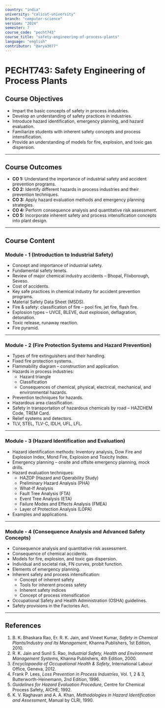 ```yaml
---
country: "india"
university: "calicut-university"
branch: "computer-science"
version: "2024"
semester: 7
course_code: "pecht743"
course_title: "safety-engineering-of-process-plants"
language: "english"
contributor: "@arya3077"
---
```


# PECHT743: Safety Engineering of Process Plants

## Course Objectives
* Impart the basic concepts of safety in process industries.
* Develop an understanding of safety practices in industries.
* Introduce hazard identification, emergency planning, and hazard evaluation.
* Familiarize students with inherent safety concepts and process intensification.
* Provide an understanding of models for fire, explosion, and toxic gas dispersion.

---

## Course Outcomes
* **CO 1:** Understand the importance of industrial safety and accident prevention programs.
* **CO 2:** Identify different hazards in process industries and their prevention techniques.
* **CO 3:** Apply hazard evaluation methods and emergency planning strategies.
* **CO 4:** Perform consequence analysis and quantitative risk assessment.
* **CO 5:** Incorporate inherent safety and process intensification concepts into plant design.

---

## Course Content

### Module - 1 (Introduction to Industrial Safety)
* Concept and importance of industrial safety.
* Fundamental safety tenets.
* Review of major chemical industry accidents – Bhopal, Flixborough, Seveso.
* Cost of accidents.
* Key safe practices in chemical industry for accident prevention programs.
* Material Safety Data Sheet (MSDS).
* Fire & safety: classification of fire – pool fire, jet fire, flash fire.
* Explosion types – UVCE, BLEVE, dust explosion, deflagration, detonation.
* Toxic release, runaway reaction.
* Fire pyramid.

---

### Module - 2 (Fire Protection Systems and Hazard Prevention)
* Types of fire extinguishers and their handling.
* Fixed fire protection systems.
* Flammability diagram – construction and application.
* Hazards in process industries:
  - Hazard triangle
  - Classification
  - Consequences of chemical, physical, electrical, mechanical, and environmental hazards.
* Prevention techniques for hazards.
* Hazardous area classification.
* Safety in transportation of hazardous chemicals by road – HAZCHEM Code, TREM Card.
* Relief systems and detectors.
* TLV, STEL, TLV-C, IDLH, UFL, LFL.

---

### Module - 3 (Hazard Identification and Evaluation)
* Hazard identification methods: Inventory analysis, Dow Fire and Explosion Index, Mond Fire, Explosion and Toxicity Index.
* Emergency planning – onsite and offsite emergency planning, mock drills.
* Hazard evaluation techniques:
  - HAZOP (Hazard and Operability Study)
  - Preliminary Hazard Analysis (PHA)
  - What-If Analysis
  - Fault Tree Analysis (FTA)
  - Event Tree Analysis (ETA)
  - Failure Modes and Effects Analysis (FMEA)
  - Layer of Protection Analysis (LOPA)
* Examples and applications.

---

### Module - 4 (Consequence Analysis and Advanced Safety Concepts)
* Consequence analysis and quantitative risk assessment.
* Consequence of chemical accidents.
* Models for fire, explosion, and toxic gas dispersion.
* Individual and societal risk, FN curves, probit function.
* Elements of emergency planning.
* Inherent safety and process intensification:
  - Concept of inherent safety
  - Tools for inherent process safety
  - Inherent safety indices
  - Concept of process intensification
* Occupational Safety and Health Administration (OSHA) guidelines.
* Safety provisions in the Factories Act.

---

## References
1. B. K. Bhaskara Rao, Er. R. K. Jain, and Vineet Kumar, *Safety in Chemical Plants/Industry and Its Management*, Khanna Publishers, 1st Edition, 2010.  
2. R. K. Jain and Sunil S. Rao, *Industrial Safety, Health and Environment Management Systems*, Khanna Publishers, 4th Edition, 2000.  
3. *Encyclopaedia of Occupational Health & Safety*, International Labour Office, Geneva, 2012.  
4. Frank P. Lees, *Loss Prevention in Process Industries*, Vol. 1, 2 & 3, Butterworth-Heinemann, 2nd Edition, 1996.  
5. *Guidelines for Hazard Evaluation Procedure*, Centre for Chemical Process Safety, AICHE, 1992.  
6. K. V. Raghavan and A. A. Khan, *Methodologies in Hazard Identification and Assessment*, Manual by CLRI, 1990.  
